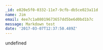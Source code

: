 ```yaml
---
_id: e020e5f0-0332-11e7-9cfb-db5ce023a11d
name: Jim
email: 4ee7c1a08019673657dd5be6d0bd1b7c
message: Markdown test
date: '2017-03-07T12:37:50.489Z'
---
```

undefined

